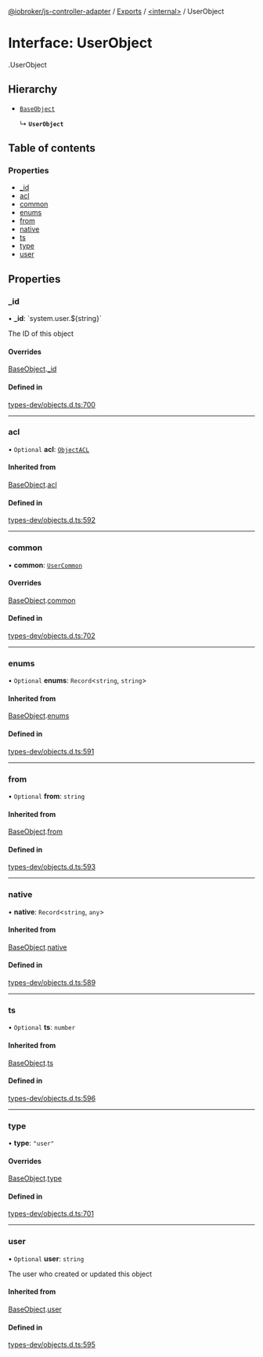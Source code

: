 [@iobroker/js-controller-adapter](../README.md) / [Exports](../modules.md) / [<internal\>](../modules/internal_.md) / UserObject

# Interface: UserObject

[<internal>](../modules/internal_.md).UserObject

## Hierarchy

- [`BaseObject`](internal_.BaseObject.md)

  ↳ **`UserObject`**

## Table of contents

### Properties

- [\_id](internal_.UserObject.md#_id)
- [acl](internal_.UserObject.md#acl)
- [common](internal_.UserObject.md#common)
- [enums](internal_.UserObject.md#enums)
- [from](internal_.UserObject.md#from)
- [native](internal_.UserObject.md#native)
- [ts](internal_.UserObject.md#ts)
- [type](internal_.UserObject.md#type)
- [user](internal_.UserObject.md#user)

## Properties

### \_id

• **\_id**: \`system.user.${string}\`

The ID of this object

#### Overrides

[BaseObject](internal_.BaseObject.md).[_id](internal_.BaseObject.md#_id)

#### Defined in

[types-dev/objects.d.ts:700](https://github.com/ioBroker/ioBroker.js-controller/blob/5a12d69c/packages/types-dev/objects.d.ts#L700)

___

### acl

• `Optional` **acl**: [`ObjectACL`](internal_.ObjectACL.md)

#### Inherited from

[BaseObject](internal_.BaseObject.md).[acl](internal_.BaseObject.md#acl)

#### Defined in

[types-dev/objects.d.ts:592](https://github.com/ioBroker/ioBroker.js-controller/blob/5a12d69c/packages/types-dev/objects.d.ts#L592)

___

### common

• **common**: [`UserCommon`](internal_.UserCommon.md)

#### Overrides

[BaseObject](internal_.BaseObject.md).[common](internal_.BaseObject.md#common)

#### Defined in

[types-dev/objects.d.ts:702](https://github.com/ioBroker/ioBroker.js-controller/blob/5a12d69c/packages/types-dev/objects.d.ts#L702)

___

### enums

• `Optional` **enums**: `Record`<`string`, `string`\>

#### Inherited from

[BaseObject](internal_.BaseObject.md).[enums](internal_.BaseObject.md#enums)

#### Defined in

[types-dev/objects.d.ts:591](https://github.com/ioBroker/ioBroker.js-controller/blob/5a12d69c/packages/types-dev/objects.d.ts#L591)

___

### from

• `Optional` **from**: `string`

#### Inherited from

[BaseObject](internal_.BaseObject.md).[from](internal_.BaseObject.md#from)

#### Defined in

[types-dev/objects.d.ts:593](https://github.com/ioBroker/ioBroker.js-controller/blob/5a12d69c/packages/types-dev/objects.d.ts#L593)

___

### native

• **native**: `Record`<`string`, `any`\>

#### Inherited from

[BaseObject](internal_.BaseObject.md).[native](internal_.BaseObject.md#native)

#### Defined in

[types-dev/objects.d.ts:589](https://github.com/ioBroker/ioBroker.js-controller/blob/5a12d69c/packages/types-dev/objects.d.ts#L589)

___

### ts

• `Optional` **ts**: `number`

#### Inherited from

[BaseObject](internal_.BaseObject.md).[ts](internal_.BaseObject.md#ts)

#### Defined in

[types-dev/objects.d.ts:596](https://github.com/ioBroker/ioBroker.js-controller/blob/5a12d69c/packages/types-dev/objects.d.ts#L596)

___

### type

• **type**: ``"user"``

#### Overrides

[BaseObject](internal_.BaseObject.md).[type](internal_.BaseObject.md#type)

#### Defined in

[types-dev/objects.d.ts:701](https://github.com/ioBroker/ioBroker.js-controller/blob/5a12d69c/packages/types-dev/objects.d.ts#L701)

___

### user

• `Optional` **user**: `string`

The user who created or updated this object

#### Inherited from

[BaseObject](internal_.BaseObject.md).[user](internal_.BaseObject.md#user)

#### Defined in

[types-dev/objects.d.ts:595](https://github.com/ioBroker/ioBroker.js-controller/blob/5a12d69c/packages/types-dev/objects.d.ts#L595)
